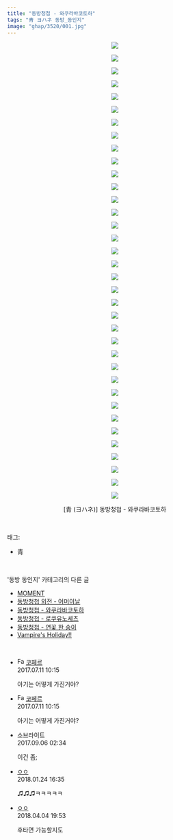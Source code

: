```yaml
---
title: "동방청첩 - 와쿠라바코토하"
tags: "青 ヨハネ 동방_동인지"
image: "ghap/3520/001.jpg"
---
```

<div class="article">
<p style="text-align: center; clear: none; float: none;"><img src="{{ site.nasurl }}/ghap/3520/001.jpg"/></p>
<p style="text-align: center; clear: none; float: none;"><img src="{{ site.nasurl }}/ghap/3520/002.jpg"/></p>
<p style="text-align: center; clear: none; float: none;"><img src="{{ site.nasurl }}/ghap/3520/003.jpg"/></p>
<p style="text-align: center; clear: none; float: none;"><img src="{{ site.nasurl }}/ghap/3520/004.jpg"/></p>
<p style="text-align: center; clear: none; float: none;"><img src="{{ site.nasurl }}/ghap/3520/005.jpg"/></p>
<p style="text-align: center; clear: none; float: none;"><img src="{{ site.nasurl }}/ghap/3520/006.jpg"/></p>
<p style="text-align: center; clear: none; float: none;"><img src="{{ site.nasurl }}/ghap/3520/007.jpg"/></p>
<p style="text-align: center; clear: none; float: none;"><img src="{{ site.nasurl }}/ghap/3520/008.jpg"/></p>
<p style="text-align: center; clear: none; float: none;"><img src="{{ site.nasurl }}/ghap/3520/009.jpg"/></p>
<p style="text-align: center; clear: none; float: none;"><img src="{{ site.nasurl }}/ghap/3520/010.jpg"/></p>
<p style="text-align: center; clear: none; float: none;"><img src="{{ site.nasurl }}/ghap/3520/011.jpg"/></p>
<p style="text-align: center; clear: none; float: none;"><img src="{{ site.nasurl }}/ghap/3520/012.jpg"/></p>
<p style="text-align: center; clear: none; float: none;"><img src="{{ site.nasurl }}/ghap/3520/013.jpg"/></p>
<p style="text-align: center; clear: none; float: none;"><img src="{{ site.nasurl }}/ghap/3520/014.jpg"/></p>
<p style="text-align: center; clear: none; float: none;"><img src="{{ site.nasurl }}/ghap/3520/015.jpg"/></p>
<p style="text-align: center; clear: none; float: none;"><img src="{{ site.nasurl }}/ghap/3520/016.jpg"/></p>
<p style="text-align: center; clear: none; float: none;"><img src="{{ site.nasurl }}/ghap/3520/017.jpg"/></p>
<p style="text-align: center; clear: none; float: none;"><img src="{{ site.nasurl }}/ghap/3520/018.jpg"/></p>
<p style="text-align: center; clear: none; float: none;"><img src="{{ site.nasurl }}/ghap/3520/019.jpg"/></p>
<p style="text-align: center; clear: none; float: none;"><img src="{{ site.nasurl }}/ghap/3520/020.jpg"/></p>
<p style="text-align: center; clear: none; float: none;"><img src="{{ site.nasurl }}/ghap/3520/021.jpg"/></p>
<p style="text-align: center; clear: none; float: none;"><img src="{{ site.nasurl }}/ghap/3520/022.jpg"/></p>
<p style="text-align: center; clear: none; float: none;"><img src="{{ site.nasurl }}/ghap/3520/023.jpg"/></p>
<p style="text-align: center; clear: none; float: none;"><img src="{{ site.nasurl }}/ghap/3520/024.jpg"/></p>
<p style="text-align: center; clear: none; float: none;"><img src="{{ site.nasurl }}/ghap/3520/025.jpg"/></p>
<p style="text-align: center; clear: none; float: none;"><img src="{{ site.nasurl }}/ghap/3520/026.jpg"/></p>
<p style="text-align: center; clear: none; float: none;"><img src="{{ site.nasurl }}/ghap/3520/027.jpg"/></p>
<p style="text-align: center; clear: none; float: none;"><img src="{{ site.nasurl }}/ghap/3520/028.jpg"/></p>
<p style="text-align: center; clear: none; float: none;"><img src="{{ site.nasurl }}/ghap/3520/029.jpg"/></p>
<p style="text-align: center; clear: none; float: none;"><img src="{{ site.nasurl }}/ghap/3520/030.jpg"/></p>
<p style="text-align: center; clear: none; float: none;"><img src="{{ site.nasurl }}/ghap/3520/031.jpg"/></p>
<p style="text-align: center; clear: none; float: none;"><img src="{{ site.nasurl }}/ghap/3520/032.jpg"/></p>
<p style="text-align: center; clear: none; float: none;"><img src="{{ site.nasurl }}/ghap/3520/033.jpg"/></p>
<p style="text-align: center; clear: none; float: none;"><img src="{{ site.nasurl }}/ghap/3520/034.jpg"/></p>
<p style="text-align: center; clear: none; float: none;"><img src="{{ site.nasurl }}/ghap/3520/035.jpg"/></p>
<p style="text-align: center; clear: none; float: none;"><img src="{{ site.nasurl }}/ghap/3520/036.jpg"/></p>
<p style="text-align: center; clear: none; float: none;">[青 (ヨハネ)] 동방청첩 - 와쿠라바코토하</p>
</div><br/>
<div class="tagTrail">
<p>태그: </p>
<ul>
<li>青</li>
</ul>
</div><br/>
<div class="another">
<p>'동방 동인지' 카테고리의 다른 글</p>
<ul>
<li><a href="/2017-07-11-ghap_3522">MOMENT</a></li>
<li><a href="/2017-07-07-ghap_3521">동방청첩 외전 - 어머이날</a></li>
<li><a href="/2017-07-07-ghap_3520">동방청첩 - 와쿠라바코토하</a></li>
<li><a href="/2017-07-07-ghap_3519">동방청첩 - 로쿠유노세츠</a></li>
<li><a href="/2017-07-07-ghap_3518">동방청첩 - 연꽃 한 송이</a></li>
<li><a href="/2017-07-02-ghap_3507">Vampire's Holiday!!</a></li>
</ul>
</div><br/>
<div class="cb_module cb_fluid">
<div class="cb_wrt cb_profile">
<div class="comment">
<ul>
<li class="cb_thumb_off" id="comment15033506">
<div class="cb_comment_area">
<div class="cb_info_area">
<div class="cb_section">
<span class="cb_nick_name"><img alt="Favicon of http://blog.naver.com/berpo77/221047361263" height="16" onerror="this.onerror=null;this.parentNode.removeChild(this)" src="http://blog.naver.com/favicon.ico" width="16"/> <a href="http://blog.naver.com/berpo77/221047361263" onclick="return openLinkInNewWindow(this)">코페르</a></span>
</div>
<div class="cb_section">
<span class="cb_date">2017.07.11 10:15 </span>
</div>
</div>
<div class="cb_dsc_comment">
<p class="cb_dsc">
											아기는 어떻게 가진거야? 
										</p>
</div>
</div></li>
<li class="cb_thumb_off" id="comment15033507">
<div class="cb_comment_area">
<div class="cb_info_area">
<div class="cb_section">
<span class="cb_nick_name"><img alt="Favicon of http://blog.naver.com/berpo77/221047361263" height="16" onerror="this.onerror=null;this.parentNode.removeChild(this)" src="http://blog.naver.com/favicon.ico" width="16"/> <a href="http://blog.naver.com/berpo77/221047361263" onclick="return openLinkInNewWindow(this)">코페르</a></span>
</div>
<div class="cb_section">
<span class="cb_date">2017.07.11 10:15 </span>
</div>
</div>
<div class="cb_dsc_comment">
<p class="cb_dsc">
											아기는 어떻게 가진거야? 
										</p>
</div>
</div></li>
<li class="cb_thumb_off" id="comment15077131">
<div class="cb_comment_area">
<div class="cb_info_area">
<div class="cb_section">
<span class="cb_nick_name">소브라이트</span>
</div>
<div class="cb_section">
<span class="cb_date">2017.09.06 02:34 </span>
</div>
</div>
<div class="cb_dsc_comment">
<p class="cb_dsc">
											이건 좀;
										</p>
</div>
</div></li>
<li class="cb_thumb_off" id="comment15181934">
<div class="cb_comment_area">
<div class="cb_info_area">
<div class="cb_section">
<span class="cb_nick_name"> <a href="http://http:/ㄱㄷ극딧ㅇ7z8au1bh" onclick="return openLinkInNewWindow(this)">ㅇㅇ</a></span>
</div>
<div class="cb_section">
<span class="cb_date">2018.01.24 16:35 </span>
</div>
</div>
<div class="cb_dsc_comment">
<p class="cb_dsc">
											♫♫♫ㅋㅋㅋㅋㅋ
										</p>
</div>
</div></li>
<li class="cb_thumb_off" id="comment15233265">
<div class="cb_comment_area">
<div class="cb_info_area">
<div class="cb_section">
<span class="cb_nick_name"> <a href="http://http:" onclick="return openLinkInNewWindow(this)">ㅇㅇ</a></span>
</div>
<div class="cb_section">
<span class="cb_date">2018.04.04 19:53 </span>
</div>
</div>
<div class="cb_dsc_comment">
<p class="cb_dsc">
											후타면 가능할지도
										</p>
</div>
</div></li>
</ul>
</div>
</div><!-- commentList close -->
</div><br/>

